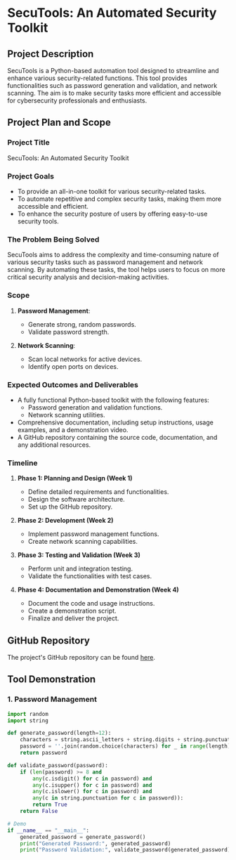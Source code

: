 # SecuTools: An Automated Security Toolkit

## Project Description
SecuTools is a Python-based automation tool designed to streamline and enhance various security-related functions. This tool provides functionalities such as password generation and validation, and network scanning. The aim is to make security tasks more efficient and accessible for cybersecurity professionals and enthusiasts.

## Project Plan and Scope

### Project Title
SecuTools: An Automated Security Toolkit

### Project Goals
- To provide an all-in-one toolkit for various security-related tasks.
- To automate repetitive and complex security tasks, making them more accessible and efficient.
- To enhance the security posture of users by offering easy-to-use security tools.

### The Problem Being Solved
SecuTools aims to address the complexity and time-consuming nature of various security tasks such as password management and network scanning. By automating these tasks, the tool helps users to focus on more critical security analysis and decision-making activities.

### Scope

1. **Password Management**:
   - Generate strong, random passwords.
   - Validate password strength.

2. **Network Scanning**:
   - Scan local networks for active devices.
   - Identify open ports on devices.

### Expected Outcomes and Deliverables
- A fully functional Python-based toolkit with the following features:
  - Password generation and validation functions.
  - Network scanning utilities.
- Comprehensive documentation, including setup instructions, usage examples, and a demonstration video.
- A GitHub repository containing the source code, documentation, and any additional resources.

### Timeline

1. **Phase 1: Planning and Design (Week 1)**
   - Define detailed requirements and functionalities.
   - Design the software architecture.
   - Set up the GitHub repository.

2. **Phase 2: Development (Week 2)**
   - Implement password management functions.
   - Create network scanning capabilities.

3. **Phase 3: Testing and Validation (Week 3)**
   - Perform unit and integration testing.
   - Validate the functionalities with test cases.

4. **Phase 4: Documentation and Demonstration (Week 4)**
   - Document the code and usage instructions.
   - Create a demonstration script.
   - Finalize and deliver the project.

## GitHub Repository

The project's GitHub repository can be found [here](https://github.com/Zyber369/SecuTools).

## Tool Demonstration

### 1. Password Management

```python
import random
import string

def generate_password(length=12):
    characters = string.ascii_letters + string.digits + string.punctuation
    password = ''.join(random.choice(characters) for _ in range(length))
    return password

def validate_password(password):
    if (len(password) >= 8 and
        any(c.isdigit() for c in password) and
        any(c.isupper() for c in password) and
        any(c.islower() for c in password) and
        any(c in string.punctuation for c in password)):
        return True
    return False

# Demo
if __name__ == "__main__":
    generated_password = generate_password()
    print("Generated Password:", generated_password)
    print("Password Validation:", validate_password(generated_password))
